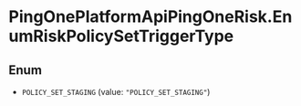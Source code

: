 # PingOnePlatformApiPingOneRisk.EnumRiskPolicySetTriggerType

## Enum


* `POLICY_SET_STAGING` (value: `"POLICY_SET_STAGING"`)


